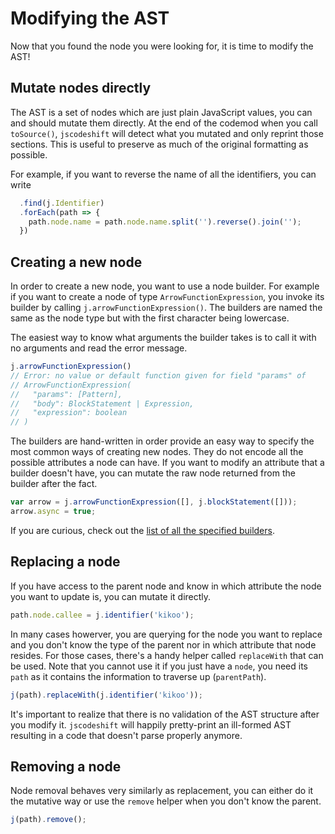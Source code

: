 # Modifying the AST

Now that you found the node you were looking for, it is time to modify the AST!

## Mutate nodes directly

The AST is a set of nodes which are just plain JavaScript values, you can and should mutate them directly. At the end of the codemod when you call `toSource()`, `jscodeshift` will detect what you mutated and only reprint those sections. This is useful to preserve as much of the original formatting as possible.

For example, if you want to reverse the name of all the identifiers, you can write

```js
  .find(j.Identifier)
  .forEach(path => {
    path.node.name = path.node.name.split('').reverse().join('');
  })
```

## Creating a new node

In order to create a new node, you want to use a node builder. For example if you want to create a node of type `ArrowFunctionExpression`, you invoke its builder by calling `j.arrowFunctionExpression()`. The builders are named the same as the node type but with the first character being lowercase.

The easiest way to know what arguments the builder takes is to call it with no arguments and read the error message.

```js
j.arrowFunctionExpression()
// Error: no value or default function given for field "params" of
// ArrowFunctionExpression(
//   "params": [Pattern],
//   "body": BlockStatement | Expression,
//   "expression": boolean
// )
```

The builders are hand-written in order provide an easy way to specify the most common ways of creating new nodes. They do not encode all the possible attributes a node can have. If you want to modify an attribute that a builder doesn't have, you can mutate the raw node returned from the builder after the fact.

```js
var arrow = j.arrowFunctionExpression([], j.blockStatement([]));
arrow.async = true;
```

If you are curious, check out the [list of all the specified builders](https://github.com/benjamn/ast-types/tree/master/def).

## Replacing a node

If you have access to the parent node and know in which attribute the node you want to update is, you can mutate it directly.

```js
path.node.callee = j.identifier('kikoo');
```

In many cases howerver, you are querying for the node you want to replace and you don't know the type of the parent nor in which attribute that node resides. For those cases, there's a handy helper called `replaceWith` that can be used. Note that you cannot use it if you just have a `node`, you need its `path` as it contains the information to traverse up (`parentPath`).

```js
j(path).replaceWith(j.identifier('kikoo'));
```

It's important to realize that there is no validation of the AST structure after you modify it. `jscodeshift` will happily pretty-print an ill-formed AST resulting in a code that doesn't parse properly anymore.

## Removing a node

Node removal behaves very similarly as replacement, you can either do it the mutative way or use the `remove` helper when you don't know the parent.

```js
j(path).remove();
```
